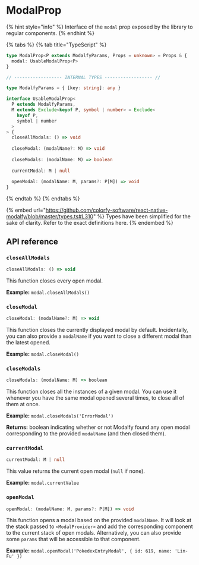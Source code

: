 # ModalProp

{% hint style="info" %}
Interface of the `modal` prop exposed by the library to regular components.
{% endhint %}

{% tabs %}
{% tab title="TypeScript" %}
```typescript
type ModalProp<P extends ModalfyParams, Props = unknown> = Props & {
  modal: UsableModalProp<P>
}

// ------------------ INTERNAL TYPES ------------------ //

type ModalfyParams = { [key: string]: any }

interface UsableModalProp<
  P extends ModalfyParams,
  M extends Exclude<keyof P, symbol | number> = Exclude<
    keyof P,
    symbol | number
  >
> {
  closeAllModals: () => void
  
  closeModal: (modalName?: M) => void
    
  closeModals: (modalName: M) => boolean
  
  currentModal: M | null
  
  openModal: (modalName: M, params?: P[M]) => void
}
```
{% endtab %}
{% endtabs %}

{% embed url="https://github.com/colorfy-software/react-native-modalfy/blob/master/types.ts#L310" %}
Types have been simplified for the sake of clarity. Refer to the exact definitions here.
{% endembed %}

## API reference

### `closeAllModals`&#x20;

```javascript
closeAllModals: () => void
```

This function closes every open modal.

**Example:** `modal.closeAllModals()`

### `closeModal`&#x20;

```javascript
closeModal: (modalName?: M) => void
```

This function closes the currently displayed modal by default. Incidentally, you can also provide a `modalName` if you want to close a different modal than the latest opened.

**Example:** `modal.closeModal()`

### `closeModals`&#x20;

```javascript
closeModals: (modalName: M) => boolean
```

This function closes all the instances of a given modal. You can use it whenever you have the same modal opened several times, to close all of them at once.

**Example:** `modal.closeModals('ErrorModal')`

**Returns:** boolean indicating whether or not Modalfy found any open modal corresponding to the provided `modalName` (and then closed them).

### `currentModal`&#x20;

```typescript
currentModal: M | null
```

This value returns the current open modal (`null` if none).

**Example:** `modal.currentValue`

### `openModal`&#x20;

```typescript
openModal: (modalName: M, params?: P[M]) => void
```

This function opens a modal based on the provided `modalName`. It will look at the stack passed to `<ModalProvider>` and add the corresponding component to the current stack of open modals. Alternatively, you can also provide some `params` that will be accessible to that component.

**Example:** `modal.openModal('PokedexEntryModal', { id: 619, name: 'Lin-Fu' })`
